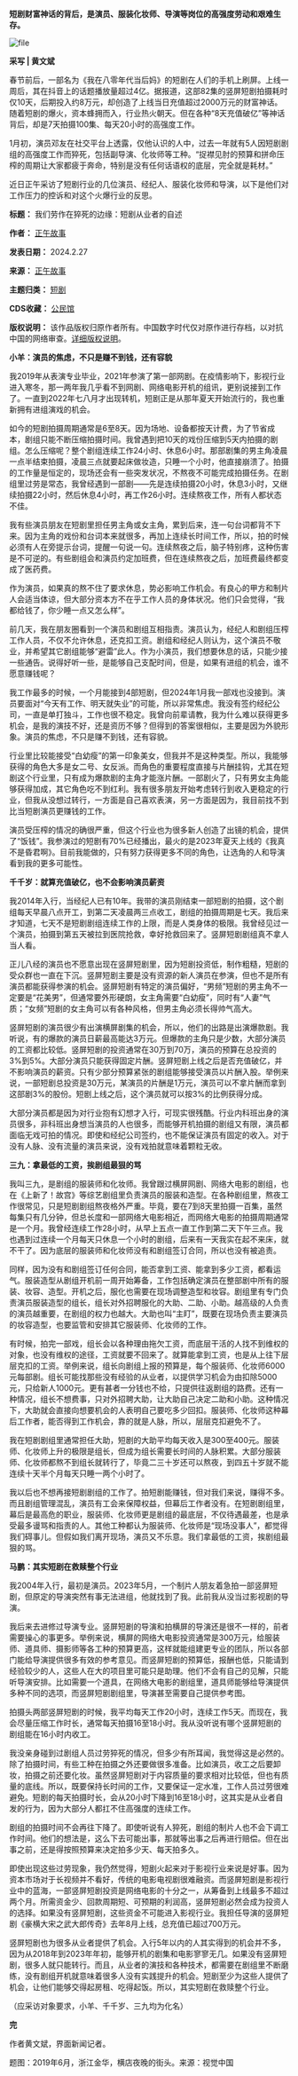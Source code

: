 **短剧财富神话的背后，是演员、服装化妆师、导演等岗位的高强度劳动和艰难生存。** 


![file](https://chinadigitaltimes.net/chinese/files/2024/02/image-1709034088149.png)


**采写 | 黄文斌** 


春节前后，一部名为《我在八零年代当后妈》的短剧在人们的手机上刷屏。上线一周后，其在抖音上的话题播放量超过4亿。据报道，这部82集的竖屏短剧拍摄耗时仅10天，后期投入约8万元，却创造了上线当日充值超过2000万元的财富神话。随着短剧的爆火，资本蜂拥而入，行业热火朝天。但在各种“8天充值破亿”等神话背后，却是7天拍摄100集、每天20小时的高强度工作。


1月初，演员邓友在社交平台上透露，仅他认识的人中，过去一年就有5人因短剧剧组的高强度工作而猝死，包括副导演、化妆师等工种。“捉襟见肘的预算和拼命压榨的周期让大家都疲于奔命，特别是没有任何话语权的底层，完全就是耗材。”


近日正午采访了短剧行业的几位演员、经纪人、服装化妆师和导演，以下是他们对工作压力的控诉和对这个火爆行业的反思。




**标题：** 我们劳作在猝死的边缘：短剧从业者的自述  

**作者：** [正午故事](https://chinadigitaltimes.net/space/正午故事)  

**发表日期：** 2024.2.27  

**来源：** [正午故事](https://mp.weixin.qq.com/s/BhiSj4nhpoLAlfv1yPizgw)  

**主题归类：** [短剧](https://chinadigitaltimes.net/space/短剧)  

**CDS收藏：** [公民馆](https://chinadigitaltimes.net/space/%E5%85%AC%E6%B0%91%E9%A6%86)  

**版权说明：** 该作品版权归原作者所有。中国数字时代仅对原作进行存档，以对抗中国的网络审查。[详细版权说明](https://chinadigitaltimes.net/chinese/copyright)。


**小羊：演员的焦虑，不只是赚不到钱，还有容貌** 


我2019年从表演专业毕业，2021年参演了第一部网剧。在疫情影响下，影视行业进入寒冬，那一两年我几乎看不到网剧、网络电影开机的组讯，更别说接到工作了。一直到2022年七八月才出现转机，短剧正是从那年夏天开始流行的，我也重新拥有进组演戏的机会。


如今的短剧拍摄周期通常是6至8天。因为场地、设备都按天计费，为了节省成本，剧组只能不断压缩拍摄时间。我曾遇到把10天的戏份压缩到5天内拍摄的剧组。怎么压缩呢？整个剧组连续工作24小时、休息6小时。那部剧集的男主角凌晨一点半结束拍摄，凌晨三点就要起床做妆造，只睡一个小时，他直接崩溃了。拍摄的工作量是恒定的，现场还会有一些突发状况，不熬夜不可能完成拍摄任务。在剧组里过劳是常态，我曾经遇到一部剧——先是连续拍摄20小时，休息3小时，又继续拍摄22小时，然后休息4小时，再工作26小时。连续熬夜工作，所有人都状态不佳。


我有些演员朋友在短剧里担任男主角或女主角，累到后来，连一句台词都背不下来。因为主角的戏份和台词本来就很多，再加上连续长时间工作，所以，拍的时候必须有人在旁提示台词，提醒一句说一句。连续熬夜之后，脑子特别疼，这种伤害是不可逆的。有些剧组会和演员约定加班费，但在连续熬夜之后，加班费最终都变成了医药费。


作为演员，如果真的熬不住了要求休息，势必影响工作机会。有良心的甲方和制片人会适当体谅，但大部分资本方不在乎工作人员的身体状况。他们只会觉得，“我都给钱了，你少睡一点又怎么样”。


前几天，我在朋友圈看到一个演员和剧组互相指责。演员认为，经纪人和剧组压榨工作人员，不仅不允许休息，还克扣工资。剧组和经纪人则认为，这个演员不敬业，并希望其它剧组能够“避雷”此人。作为小演员，我们想要休息的话，只能少接一些通告。说得好听一些，是能够自己支配时间，但是，如果有进组的机会，谁不愿意赚钱呢？


我工作最多的时候，一个月能接到4部短剧，但2024年1月我一部戏也没接到。演员要面对“今天有工作、明天就失业”的可能，所以非常焦虑。我没有签约经纪公司，一直是单打独斗，工作也很不稳定。我曾向前辈请教，我为什么难以获得更多机会，是我的演技不好，还是资历不够？但得到的答案很相似，主要是因为外貌形象。演员的焦虑，不只是赚不到钱，还有容貌。


行业里比较能接受“白幼瘦”的第一印象美女，但我并不是这种类型。所以，我能够获得的角色大多是女二号、女反派。而角色的重要程度直接与片酬挂钩，尤其在短剧这个行业里，只有成为爆款剧的主角才能涨片酬。一部剧火了，只有男女主角能够获得加成，其它角色吃不到红利。我有很多朋友开始考虑转行到收入更稳定的行业，但我从没想过转行，一方面是自己喜欢表演，另一方面是因为，我目前找不到比当短剧演员更赚钱的工作。


演员受压榨的情况的确很严重，但这个行业也为很多新人创造了出镜的机会，提供了“饭钱”。我参演过的短剧有70%已经播出，最火的是2023年夏天上线的《我真不是昏君啊》。目前我能做的，只有努力获得更多不同的角色，让选角的人和导演看到我的更多可能性。


**千千岁：就算充值破亿，也不会影响演员薪资** 


我2014年入行，当经纪人已有10年。我带的演员刚结束一部短剧的拍摄，这个剧组每天早晨八点开工，到第二天凌晨两三点收工，剧组的拍摄周期是七天。我后来才知道，七天不是短剧剧组连续工作的上限，而是人类身体的极限。我曾经见过一个演员，拍摄到第五天被拉到医院抢救，幸好抢救回来了。竖屏短剧剧组真不拿人当人看。


正儿八经的演员也不愿意出现在竖屏短剧里，因为短剧投资低，制作粗糙，短剧的受众群也一直在下沉。竖屏短剧主要是没有资源的新人演员在参演，但也不是所有演员都能获得参演的机会。竖屏短剧有特定的演员偏好，“男频”短剧的男主角不一定要是“花美男”，但通常要外形硬朗，女主角需要“白幼瘦”，同时有“人妻”气质；“女频”短剧的女主角可以有各种风格，但男主角必须长得帅气高大。


竖屏短剧的演员很少有出演横屏剧集的机会，所以，他们的出路是出演爆款剧。我听说，有的爆款的演员日薪最高能达3万元。但爆款的主角只是少数，大部分演员的工资都比较低。竖屏短剧的投资通常在30万到70万，演员的预算在总投资的3%到5%。大部分演员只能获得固定片酬。竖屏短剧上线之后是否充值破亿，并不影响演员的薪资。只有少部分预算紧张的剧组能够接受演员以片酬入股。举例来说，一部短剧总投资是30万元，某演员的片酬是1万元，演员可以不拿片酬而拿到这部剧3%的股份。短剧上线之后，这个演员就可以按3%的比例获得分成。


大部分演员都是因为对行业抱有幻想才入行，可现实很残酷。行业内科班出身的演员很多，非科班出身想当演员的人也很多，而能够开机拍摄的剧组又有限，演员都面临无戏可拍的情况。即使和经纪公司签约，也不能保证演员有固定的收入。对于没有人脉、没有流量的演员来说，没有戏拍就意味着颗粒无收。


**三九：拿最低的工资，挨剧组最狠的骂** 


我叫三九，是剧组的服装师和化妆师。我曾跟过横屏网剧、网络大电影的剧组，也在《上新了！故宫》等综艺剧组里负责演员的服装和造型。在各种剧组里，熬夜工作很常见，只是短剧剧组熬夜格外严重。毕竟，要在7到8天里拍摄一百集，虽然每集只有几分钟，但总长度和一部网络大电影相近，而网络大电影的拍摄周期通常是一个月。我曾经连续工作28小时，从早上五点一直工作到第二天下午三点。我也遇到过连续一个月每天只休息一个小时的剧组，后来有一天我实在起不来床，就不干了。因为底层的服装师和化妆师没有和剧组签订合同，所以也没有被追责。


同样，因为没有和剧组签订任何合同，能否拿到工资、能拿到多少工资，都看运气。服装造型从剧组开机前一周开始筹备，工作包括确定演员在整部剧中所有的服装、妆容、造型。开机之后，服化也需要在现场调整造型和妆容。剧组里有专门负责演员服装造型的组长，组长对外招聘服化的大助、二助、小助。越高级的人负责的演员越重要，在剧组的权力也越大。大助也叫“主盯”，既要在现场负责主要演员的妆容造型，也要监管和安排其它服装师、化妆师的工作。


有时候，拍完一部戏，组长会以各种理由拖欠工资，而底层干活的人找不到维权的对象，也没有维权的途径，工资就要不回来了。就算能拿到工资，也是从上往下层层克扣的工资。举例来说，组长向剧组上报的预算是，每个服装师、化妆师6000元每部剧。组长可能找那些没有经验的从业者，以提供学习机会为由扣除5000元，只给新人1000元。更有甚者一分钱也不给，只提供往返剧组的路费。还有一种情况，组长不想费事，只对外招聘大助，让大助自己决定二助和小助。这种情况下，大助就会直接向想要机会的人表明自己要吃多少回扣。服装师、化妆师这种幕后工作者，能否得到工作机会，靠的就是人脉，所以，层层克扣避免不了。


我在短剧剧组里通常担任大助，短剧的大助平均每天收入是300至400元。服装师、化妆师上升的极限是组长，但成为组长需要长时间的人脉积累。大部分服装师、化妆师都熬不到组长就转行了，毕竟二三十岁还可以熬夜，到四五十岁就不能连续十天半个月每天只睡一两个小时了。


我以后也不想再接短剧剧组的工作了。拍短剧能赚钱，但对我们来说，赚得不多。而且剧组管理混乱，演员有工会来保障权益，但幕后工作者没有。在短剧剧组里，幕后是最高危的职业，服装师、化妆师更是剧组的最底层，不仅待遇最差，也是承受最多谩骂和指责的人。其他工种都认为服装师、化妆师是“现场没事人”，都觉得我们碍事儿。但假如我们离开现场，演员又不乐意。我们拿最低的工资，挨剧组最狠的骂。


**马鹏：其实短剧在救赎整个行业** 


我2004年入行，最初是演员。2023年5月，一个制片人朋友着急拍一部竖屏短剧，但原定的导演突然有事无法进组，他就找到了我。此前我从没当过影视剧的导演。


我后来去进修过导演专业。竖屏短剧的导演和拍横屏的导演还是很不一样的，前者需要操心的事更多。举例来说，横屏的网络大电影投资通常是300万元，给服装师、道具师、摄影师等各工种的预算更高，这样就能组建更专业的团队，所以各部门能给导演提供很多有效的参考意见。而竖屏短剧的预算低，报酬也低，只能请到经验较少的人，这些人在大的项目里可能只是助理。他们不会有自己的见解，只能听导演安排。比如需要一个道具，在网络大电影的剧组里，道具师能够给导演提供多种不同的选项，而竖屏短剧剧组里，导演甚至需要自己提供参考图。


拍摄头两部竖屏短剧的时候，我平均每天工作20小时，连续工作5天。而现在，我会尽量压缩工作时长，通常每天拍摄16至18小时。我从没听说有哪个竖屏短剧的剧组能在16小时内收工。


我没亲身碰到过剧组人员过劳猝死的情况，但多少有所耳闻，我觉得这是必然的。除了拍摄时间，有些工种在拍摄之外还要做很多准备。比如演员，收工之后要卸妆，拍摄之前还要化妆。虽然竖屏短剧对于内容质量的要求相对比较低，但也有质量的底线。所以，既要保持长时间的工作，又要保证一定水准，工作人员过劳很难避免。短剧的每天拍摄时长，会从20小时下降到16至18小时，这其实是从业者自发的行为，因为大部分人都扛不住高强度的连续工作。


剧组的拍摄时间不会再往下降了。即使听说有人猝死，剧组的制片人也不会下调工作时间。他们的想法是，这么下去可能出事，那就等出事之后再进行赔偿。但在出事之前，还是得按照预算来决定拍多少天、每天拍多久。


即使出现这些过劳现象，我仍然觉得，短剧火起来对于影视行业来说是好事。因为资本市场对于长视频并不看好，传统的电影电视剧很难融资。而竖屏短剧是影视行业中的蓝海，一部竖屏短剧投资是网络电影的十分之一，从筹备到上线最多不超过两个月。所需资金少、回款周期短、可预期的利润高，竖屏短剧必然会成为投资人的选择。如果没有竖屏短剧，这些资金不可能进入影视行业。我担任导演的竖屏短剧《豪横大宋之武大郎传奇》去年8月上线，总充值已超过700万元。


竖屏短剧也为很多从业者提供了机会。入行5年以内的人其实得到的机会并不多，因为从2018年到2023年年初，能够开机的剧集和电影寥寥无几。如果没有竖屏短剧，很多人就只能转行。而且，从业者的演技和各种技术，都需要在剧组里不断磨练，没有剧组开机就意味着很多人没有实践提升的机会。短剧至少为这些人提供了机会，让他们能够交得起房租、吃得起饭。所以，其实短剧在救赎整个行业。


（应采访对象要求，小羊、千千岁、三九均为化名）


**完** 


作者黄文斌，界面新闻记者。


题图：2019年6月，浙江金华，横店夜晚的街头。来源：视觉中国

